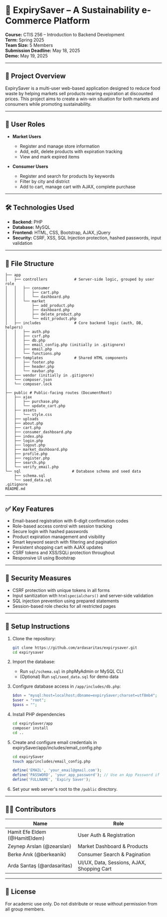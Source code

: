 
# 🛒 ExpirySaver – A Sustainability e-Commerce Platform

**Course:** CTIS 256 – Introduction to Backend Development  
**Term:** Spring 2025  
**Team Size:** 5 Members  
**Submission Deadline:** May 18, 2025  
**Demo:** May 19, 2025  

---

## 📌 Project Overview

ExpirySaver is a multi-user web-based application designed to reduce food waste by helping markets sell products nearing expiration at discounted prices. This project aims to create a win-win situation for both markets and consumers while promoting sustainability.

---

## 👥 User Roles

- **Market Users**
  - Register and manage store information
  - Add, edit, delete products with expiration tracking
  - View and mark expired items

- **Consumer Users**
  - Register and search for products by keywords
  - Filter by city and district
  - Add to cart, manage cart with AJAX, complete purchase

---

## 🛠 Technologies Used

- **Backend:** PHP
- **Database:** MySQL
- **Frontend:** HTML, CSS, Bootstrap, AJAX, jQuery
- **Security:** CSRF, XSS, SQL Injection protection, hashed passwords, input validation

---

## 📁 File Structure

```
├── app
│   ├── controllers            # Server-side logic, grouped by user role
│   │   ├── consumer
│   │   │   ├── cart.php
│   │   │   └── dashboard.php
│   │   └── market
│   │       ├── add_product.php
│   │       ├── dashboard.php
│   │       ├── delete_product.php
│   │       └── edit_product.php
│   ├── includes               # Core backend logic (auth, DB, helpers)
│   │   ├── auth.php
│   │   ├── csrf.php
│   │   ├── db.php
│   │   ├── email_config.php (initially in .gitignore)
│   │   ├── email.php
│   │   └── functions.php
│   ├── templates              # Shared HTML components
│   │   ├── footer.php
│   │   ├── header.php
│   │   └── navbar.php
│   ├── vendor (initially in .gitignore)
│   └── composer.json
│   └── composer.lock
│
├── public # Public-facing routes (DocumentRoot)
│   ├── ajax                
│   │   ├── purchase.php
│   │   └── update_cart.php         
│   ├── assets
│   │   └── style.css
│   ├── uploads
│   ├── about.php
│   ├── cart.php
│   ├── consumer_dashboard.php
│   ├── index.php
│   ├── login.php
│   ├── logout.php
│   ├── market_dashboard.php
│   ├── profile.php
│   ├── register.php
│   ├── search.php
│   └── verify_email.php
└── sql                       # Database schema and seed data
    ├── schema.sql
    └── seed_data.sql
.gitignore
README.md
```

---

## ✅ Key Features

- Email-based registration with 6-digit confirmation codes
- Role-based access control with session tracking
- Secure login with hashed passwords
- Product expiration management and visibility
- Smart keyword search with filtering and pagination
- Persistent shopping cart with AJAX updates
- CSRF tokens and XSS/SQLi protection throughout
- Responsive UI using Bootstrap

---

## 🔐 Security Measures

- CSRF protection with unique tokens in all forms
- Input sanitization with `htmlspecialchars()` and server-side validation
- SQL injection prevention using prepared statements
- Session-based role checks for all restricted pages

---

## 🧪 Setup Instructions

1. Clone the repository:
   ```bash
   git clone https://github.com/ardasaritas/expirysaver.git
   cd expirysaver
   ```

2. Import the database:
   - Run `sql/schema.sql` in phpMyAdmin or MySQL CLI
   - (Optional) Run `sql/seed_data.sql` for demo data

3. Configure database access in `/app/includes/db.php`:
   ```php
   $dsn = "mysql:host=localhost;dbname=expirySaver;charset=utf8mb4";
   $user = "root";
   $pass = ""; 
   ```

4. Install PHP dependencies 
   ```bash
   cd expirySaver/app 
   composer install 
   cd ..
   ```

5. Create and configure email credentials in expirySaver/app/includes/email_config.php
   ```bash
   cd expirySaver
   touch app/includes/email_config.php
   ```
   
   ```php
   define('EMAIL', 'your_email@gmail.com');
   define('PASSWORD', 'your_app_password'); // Use an App Password if using Gmail with 2FA
   define('FULLNAME', 'Expiry Saver');
   ```
7. Set your web server's root to the `/public` directory.

---

## 👨‍💻 Contributors

| Name                         | Role                                       |
|------------------------------|--------------------------------------------|
| Hamit Efe Eldem (@HamitEldem)| User Auth & Registration                   |
| Zeynep Arslan (@zearslan)    | Market Dashboard & Products                |
| Berke Anık (@berkeanik)      | Consumer Search & Pagination               |
| Arda Sarıtaş (@ardasaritas)  | UI/UX, Data, Sessions, AJAX, Shopping Cart |

---

## 📄 License

For academic use only. Do not distribute or reuse without permission from all group members.
